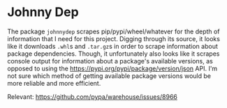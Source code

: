 # Johnny Dep

The package `johnnydep` scrapes pip/pypi/wheel/whatever for the depth of information that I need for this project. Digging through its source, it looks like it downloads `.whl`s and `.tar.gz`s in order to scrape information about package dependencies. Though, it unfortunately also looks like it scrapes console output for information about a package's available versions, as opposed to using the https://pypi.org/pypi/package/version/json API. I'm not sure which method of getting available package versions would be more reliable and more efficient.

Relevant: https://github.com/pypa/warehouse/issues/8966
